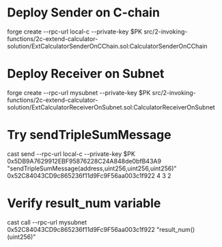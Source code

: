 
# Deploy Sender on C-chain
forge create --rpc-url local-c --private-key $PK src/2-invoking-functions/2c-extend-calculator-solution/ExtCalculatorSenderOnCChain.sol:CalculatorSenderOnCChain


# Deploy Receiver on Subnet
forge create --rpc-url mysubnet --private-key $PK src/2-invoking-functions/2c-extend-calculator-solution/ExtCalculatorReceiverOnSubnet.sol:CalculatorReceiverOnSubnet

# Try sendTripleSumMessage
cast send --rpc-url local-c --private-key $PK 0x5DB9A7629912EBF95876228C24A848de0bfB43A9 "sendTripleSumMessage(address,uint256,uint256,uint256)"   0x52C84043CD9c865236f11d9Fc9F56aa003c1f922 4 3 2

# Verify result_num variable
cast call --rpc-url mysubnet 0x52C84043CD9c865236f11d9Fc9F56aa003c1f922 "result_num()(uint256)"